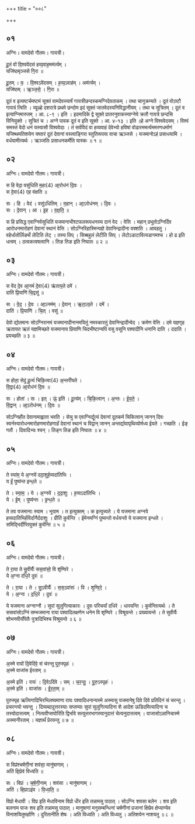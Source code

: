 +++
title = "००८"

+++


## ०१
अग्निः। वामदेवो गौतमः। गायत्री।

दू॒तं वो॑ वि॒श्ववे॑दसं हव्य॒वाह॒मम॑र्त्यम् ।  
यजि॑ष्ठमृञ्जसे गि॒रा ॥

दू॒तम् । वः॒ । वि॒श्वऽवे॑दसम् । ह॒व्य॒ऽवाह॑म् । अम॑र्त्यम् ।  
यजि॑ष्ठम् । ऋ॒ञ्ज॒से॒ । गि॒रा ॥

दूतं व इत्यष्टर्चमष्टमं सूक्तं वामदेवस्यार्षं गायत्रीछन्दस्कमग्निदेवताकम् । तथा चानुक्रम्यते । दूतं वोऽष्टौ गायत्रं त्विति । व्यूळ्हे दशरात्रे प्रथमे छन्दोम इदं सूक्तं जातवेदस्यनिविद्धानीयम् । तथा च सुत्रितम् । दूतं व इत्याग्निमारुतम् । आ. ८-९ । इति । इदमादिके द्वे सूक्ते प्रातरनुवाकस्याग्नेये क्रतौ गायत्रे छन्दसि विनियुक्ते । सुत्रितं च । अग्ने पावक दूतं व इति सूक्ते । आ. ४-१३ । इति ॥हे अग्ने विश्ववेदसम् । विश्वं समस्तं वेदो धनं यस्यासौ विश्ववेदाः । तं सर्वविदं वा हव्यवाहं देवेभ्यो हविषां वोढारममर्त्यममरणधर्माणं यजिष्थमतिशयेन यष्तारं दूतं देवानां वस्त्वाङ्गिरा स्तुतिरूपया वाचा ऋञ्जसे । यजमानोऽहं प्रसाधयामि । वर्धयामीत्यर्थः । ऋञ्जतिः प्रसाधनकर्मेति यास्कः ॥ १ ॥

## ०२
अग्निः। वामदेवो गौतमः। गायत्री।

स हि वेदा॒ वसु॑धितिं म॒हा{4} आ॒रोध॑नं दि॒वः ।  
स दे॒वा{4} एह व॑क्षति ॥

सः । हि । वेद॑ । वसु॑ऽधितिम् । म॒हान् । आ॒ऽरोध॑नम् । दि॒वः ।  
सः । दे॒वान् । आ । इ॒ह । व॒क्ष॒ति॒ ॥

स हि प्रसिद्ध एवाग्निर्वसुधितिं यजमानाभीश्टफलरूपधनस्य दानं वेद । वेत्ति । महान् प्रभूतोऽग्निर्दिव आरोधनमारोहणं देवानां स्थानं वेत्ति । सोऽग्निरिहास्मिन्यज्ञे देवानिन्द्रादीना वक्शति । आवहतु । वहेर्धातोर्लिङर्थे लेटिति लेट् । तस्य तिप् । सिब्बहुलं लेटीति सिप् । लेटोऽडाटावित्यडागमश्च । हो ढ इति धत्वम् । ठत्वकत्वषत्वानि । तिङ तिङ इति निघातः ॥ २ ॥

## ०३
अग्निः। वामदेवो गौतमः। गायत्री।

स वे॑द दे॒व आ॒नमं॑ दे॒वा{4} ऋ॑ताय॒ते दमे॑ ।  
दाति॑ प्रि॒याणि॑ चि॒द्वसु॑ ॥

सः । वे॒द॒ । दे॒वः । आ॒ऽनम॑म् । दे॒वान् । ऋ॒त॒ऽय॒ते । दमे॑ ।  
दाति॑ । प्रि॒याणि॑ । चि॒त् । वसु॑ ॥

देवो द्योतमानः सोऽग्निरानमं यजमानादीनानमयितुं नमस्कारतुं देवानिन्द्रादीन्वेद । क्रमेण वेत्ति । दमे यज्ञगृह ऋतायत ऋतं यज्ञमिच्छते यजमानाय प्रियाणि चिदभीष्टान्यपि वसु वसूनि पश्वादीनि धनानि दाति । ददाति । प्रयच्छति ॥ ३ ॥

## ०४
अग्निः। वामदेवो गौतमः। गायत्री।

स होता॒ सेदु॑ दू॒त्यं॑ चिकि॒त्वा{4} अ॒न्तरी॑यते ।  
वि॒द्वा{4} आ॒रोध॑नं दि॒वः ॥

सः । होता॑ । सः । इत् । ऊं॒ इति॑ । दू॒त्य॑म् । चि॒कि॒त्वान् । अ॒न्तः । ई॒य॒ते॒ ।  
वि॒द्वान् । आ॒ऽरोध॑नम् । दि॒वः ॥

सोऽग्निर्होत देवानामाह्वाता भवति । सेचु स एवाग्निर्द्यूत्यं देवानां दूतकर्म चिकित्वान् जानन् दिवः स्वर्नस्यारोधनमारोहणमारोहणार्हं देवानां स्थानं च विद्वान् जानन् अन्तर्द्यावापृथिव्योर्मध्य ईयते । गच्छति । ईङ् गतौ । दिवादिभ्यः श्यन् । तिङ्ग तिङ इति निघातः ॥ ४ ॥

## ०५
अग्निः। वामदेवो गौतमः। गायत्री।

ते स्या॑म॒ ये अ॒ग्नये॑ ददा॒शुर्ह॒व्यदा॑तिभिः ।  
य ईं॒ पुष्य॑न्त इन्ध॒ते ॥

ते । स्या॒म॒ । ये । अ॒ग्नये॑ । द॒दा॒शुः । ह॒व्यऽदा॑तिभिः ।  
ये । ई॒म् । पुष्य॑न्तः । इ॒न्ध॒ते ॥

ते तव यजमानाः स्याम । भूयाम । त इत्युक्तम् । क इत्युच्यते । ये यजमाना अग्नये हव्यदातिभिर्हविर्दानैर्ददाशुः । प्रीतिं कुर्वन्ति । ईमेनमग्निं पुष्यन्तो वर्धयन्तो ये यजमाना इन्धते । समिद्भिर्दीप्तियुक्तं कुर्वन्ति ॥ ५ ॥

## ०६
अग्निः। वामदेवो गौतमः। गायत्री।

ते रा॒या ते सु॒वीर्यैः॑ सस॒वांसो॒ वि शृ॑ण्विरे ।  
ये अ॒ग्ना द॑धि॒रे दुवः॑ ॥

ते । रा॒या । ते । सु॒ऽवीर्यैः॑ । स॒स॒ऽवांसः॑ । वि । शृ॒ण्वि॒रे॒ ।  
ये । अ॒ग्ना । द॒धि॒रे । दुवः॑ ॥

ये यजमाना अग्नाग्नौ । सुपां सुलुगित्याकारः । दुवः परिचर्यां दधिरे । धारयन्ति । कुर्वन्तित्यर्थः । ते ससवांसोऽग्निं सम्भजमाना राया पश्वादिलक्षणेन धनेन वि शृण्विरे । विश्रूयन्ते । प्रख्यायन्ते । ते सुवीर्यैः शोभनवीर्योपेतैः पुत्रादिभिश्च विश्रूयन्ते ॥ ६ ॥

## ०७
अग्निः। वामदेवो गौतमः। गायत्री।

अ॒स्मे रायो॑ दि॒वेदि॑वे॒ सं च॑रन्तु पुरु॒स्पृहः॑ ।  
अ॒स्मे वाजा॑स ईरताम् ॥

अ॒स्मे इति॑ । रायः॑ । दि॒वेऽदि॑वे । सम् । च॒र॒न्तु॒ । पु॒रु॒ऽस्पृहः॑ ।  
अ॒स्मे इति॑ । वाजा॑सः । ई॒र॒ता॒म् ॥

पुरुस्पृह ऋत्विगादिभिरभिलष्यमाणा रायः पश्वादिधनान्यस्मे अस्मासु यजमानेषु दिवे दिवे प्रतिदिनं सं चरन्तु । प्रचरन्त्यो भवन्तु । दिव्यब्दादुत्तरस्याः सप्तम्याः सुपां सुलुगित्यादिना शे आदेश ऊडिदमित्यादिना च तस्योदात्तत्वम् । नित्यवीप्सयोरिति द्विर्भावे सत्युत्तरभागस्यानुदात्तं चेत्यनुदात्तत्वम् । वाजासोऽन्नानिचास्मे अस्मानीरताम् । यज्ञार्थं प्रेरयन्तु ॥ ७ ॥

## ०८
अग्निः। वामदेवो गौतमः। गायत्री।

स विप्र॑श्चर्षणी॒नां शव॑सा॒ मानु॑षाणाम् ।  
अति॑ क्षि॒प्रेव॑ विध्यति ॥

सः । विप्रः॑ । च॒र्ष॒णी॒नाम् । शव॑सा । मानु॑षाणाम् ।  
अति॑ । क्षि॒प्राऽइ॑व । वि॒ध्य॒ति॒ ॥

विप्रो मेधावी । विप्र इति मेधाविनाम विप्रो धीर इति तन्नामसु पाठात् । सोऽग्निः शवसा बलेन । शव इति बलनाम पाजः शव इति तन्नामसु पाठात् । मानुषाणां मनुसम्बन्धिनां चर्षणीनां प्रजानां क्षिप्रेव क्षेप्याण्येव विनाशयितुमर्हाणि । दुरितानीति शेषः । अति विध्यति । अति विध्यतु । अतिशयेन नाशयतु ॥ ८ ॥